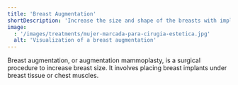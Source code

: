 ```yaml
---
title: 'Breast Augmentation'
shortDescription: 'Increase the size and shape of the breasts with implants.'
image:
  : '/images/treatments/mujer-marcada-para-cirugia-estetica.jpg'
  alt: 'Visualization of a breast augmentation'
---
```


Breast augmentation, or augmentation mammoplasty, is a surgical procedure to increase breast size. It involves placing breast implants under breast tissue or chest muscles.
